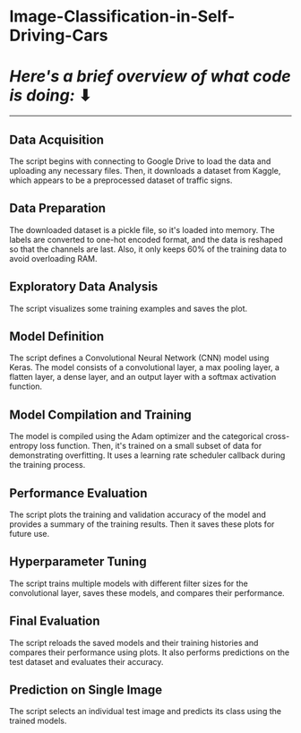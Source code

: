 # Image-Classification-in-Self-Driving-Cars
# _**Here's a brief overview of what code is doing:**_ ⬇

---


## **Data Acquisition**
The script begins with connecting to Google Drive to load the data and uploading any necessary files. Then, it downloads a dataset from Kaggle, which appears to be a preprocessed dataset of traffic signs.

## **Data Preparation**
The downloaded dataset is a pickle file, so it's loaded into memory. The labels are converted to one-hot encoded format, and the data is reshaped so that the channels are last. Also, it only keeps 60% of the training data to avoid overloading RAM.

## **Exploratory Data Analysis**
The script visualizes some training examples and saves the plot.

## **Model Definition**
The script defines a Convolutional Neural Network (CNN) model using Keras. The model consists of a convolutional layer, a max pooling layer, a flatten layer, a dense layer, and an output layer with a softmax activation function.

## **Model Compilation and Training**
The model is compiled using the Adam optimizer and the categorical cross-entropy loss function. Then, it's trained on a small subset of data for demonstrating overfitting. It uses a learning rate scheduler callback during the training process.

## **Performance Evaluation**
The script plots the training and validation accuracy of the model and provides a summary of the training results. Then it saves these plots for future use.

## **Hyperparameter Tuning**
The script trains multiple models with different filter sizes for the convolutional layer, saves these models, and compares their performance.

## **Final Evaluation**
The script reloads the saved models and their training histories and compares their performance using plots. It also performs predictions on the test dataset and evaluates their accuracy.

## **Prediction on Single Image**
The script selects an individual test image and predicts its class using the trained models.
